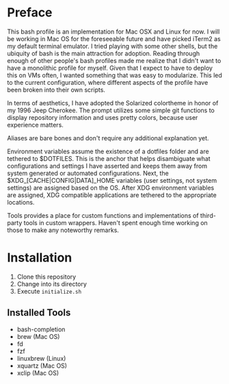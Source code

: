 # Preface
This bash profile is an implementation for Mac OSX and Linux for now. I will be working in Mac OS for the foreseeable future and have picked iTerm2 as my default terminal emulator. I tried playing with some other shells, but the ubiquity of bash is the main attraction for adoption. Reading through enough of other people's bash profiles made me realize that I didn't want to have a monolithic profile for myself. Given that I expect to have to deploy this on VMs often, I wanted something that was easy to modularize. This led to the current configuration, where different aspects of the profile have been broken into their own scripts.

In terms of aesthetics, I have adopted the Solarized colortheme in honor of my 1996 Jeep Cherokee. The prompt utilizes some simple git functions to display repository information and uses pretty colors, because user experience matters.

Aliases are bare bones and don't require any additional explanation yet.

Environment variables assume the existence of a dotfiles folder and are tethered to $DOTFILES. This is the anchor that helps disambiguate what configurations and settings I have asserted and keeps them away from system generated or automated configurations. Next, the $XDG_[CACHE|CONFIG|DATA]_HOME variables (user settings, not system settings) are assigned based on the OS. After XDG environment variables are assigned, XDG compatible applications are tethered to the appropriate locations.

Tools provides a place for custom functions and implementations of third-party tools in custom wrappers. Haven't spent enough time working on those to make any noteworthy remarks.

# Installation

1. Clone this repository
2. Change into its directory
3. Execute `initialize.sh`

## Installed Tools
- bash-completion
- brew (Mac OS)
- fd 
- fzf
- linuxbrew (Linux)
- xquartz (Mac OS)
- xclip (Mac OS)

